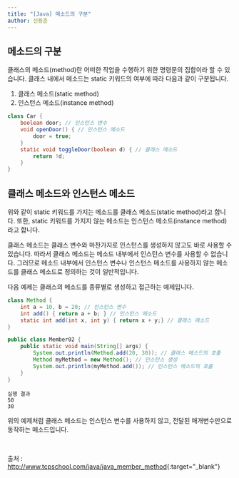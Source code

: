 ```yaml
---
title: "[Java] 메소드의 구분"
author: 신용준
---
```


## 메소드의 구분

클래스의 메소드(method)란 어떠한 작업을 수행하기 위한 명령문의 집합이라 할 수 있습니다.
클래스 내에서 메소드는 static 키워드의 여부에 따라 다음과 같이 구분됩니다.

1. 클래스 메소드(static method)
2. 인스턴스 메소드(instance method)

```java
class Car {
    boolean door; // 인스턴스 변수
    void openDoor() { // 인스턴스 메소드
        door = true;
    }
    static void toggleDoor(boolean d) { // 클래스 메소드
        return !d;
    }
}
```

## 클래스 메소드와 인스턴스 메소드

위와 같이 static 키워드를 가지는 메소드를 클래스 메소드(static method)라고 합니다.
또한, static 키워드를 가지지 않는 메소드는 인스턴스 메소드(instance method)라고 합니다.

클래스 메소드는 클래스 변수와 마찬가지로 인스턴스를 생성하지 않고도 바로 사용할 수 있습니다.
따라서 클래스 메소드는 메소드 내부에서 인스턴스 변수를 사용할 수 없습니다.
그러므로 메소드 내부에서 인스턴스 변수나 인스턴스 메소드를 사용하지 않는 메소드를 클래스 메소드로 정의하는 것이 일반적입니다.

다음 예제는 클래스의 메소드를 종류별로 생성하고 접근하는 예제입니다.

```java
class Method {
    int a = 10, b = 20; // 인스턴스 변수
    int add() { return a + b; } // 인스턴스 메소드
    static int add(int x, int y) { return x + y;} // 클래스 메소드
}

public class Member02 {
    public static void main(String[] args) {
        System.out.println(Method.add(20, 30)); // 클래스 메소드의 호출
        Method myMethod = new Method(); // 인스턴스 생성
        System.out.println(myMethod.add()); // 인스턴스 메소드의 호출
    }
}
```

```
실행 결과
50
30
```

위의 예제처럼 클래스 메소드는 인스턴스 변수를 사용하지 않고, 전달된 매개변수만으로 동작하는 메소드입니다.


<br>

출처 : <http://www.tcpschool.com/java/java_member_method>{:target="_blank"}